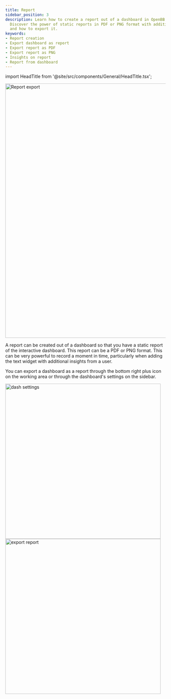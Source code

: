 ```yaml
---
title: Report
sidebar_position: 3
description: Learn how to create a report out of a dashboard in OpenBB Terminal Pro.
  Discover the power of static reports in PDF or PNG format with additional insights
  and how to export it.
keywords:
- Report creation
- Export dashboard as report
- Export report as PDF
- Export report as PNG
- Insights on report
- Report from dashboard
---
```


<!-- markdownlint-disable MD012 MD031 MD033 -->

import HeadTitle from '@site/src/components/General/HeadTitle.tsx';

<HeadTitle title="Report | OpenBB Terminal Pro Docs" />

<img className="pro-border-gradient" width="800" alt="Report export" src="https://github.com/OpenBB-finance/OpenBBTerminal/assets/25267873/1d1de065-469d-4f8d-b847-6ffc82cadf19" />

A report can be created out of a dashboard so that you have a static report of the interactive dashboard. This report can be a PDF or PNG format. This can be very powerful to record a moment in time, particularly when adding the text widget with additional insights from a user.

You can export a dashboard as a report through the bottom right plus icon on the working area or through the dashboard's settings on the sidebar.

<img className="pro-border-gradient" width="488" alt="dash settings" src="https://github.com/OpenBB-finance/OpenBBTerminal/assets/25267873/0cacf0bd-296b-45fa-954b-2d013f9f1694" />

<img className="pro-border-gradient" width="488" alt="export report" src="https://github.com/OpenBB-finance/OpenBBTerminal/assets/25267873/89460341-a907-4800-8a41-b9e909efebd4" />
